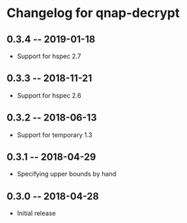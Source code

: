 # Changelog for qnap-decrypt

## 0.3.4 -- 2019-01-18

* Support for hspec 2.7

## 0.3.3 -- 2018-11-21

* Support for hspec 2.6

## 0.3.2 -- 2018-06-13

* Support for temporary 1.3

## 0.3.1 -- 2018-04-29

* Specifying upper bounds by hand

## 0.3.0 -- 2018-04-28

* Initial release

